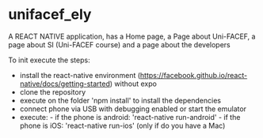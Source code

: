 # unifacef_ely

A REACT NATIVE application, has a Home page, a Page about Uni-FACEF, a page about SI (Uni-FACEF course) and a page about 
the developers

To init execute the steps:
  - install the react-native environment (https://facebook.github.io/react-native/docs/getting-started) without expo
  - clone the repository
  - execute on the folder 'npm install' to install the dependencies
  - connect phone via USB with debugging enabled or start the emulator
  - execute:
        - if the phone is android: 'react-native run-android'
        - if the phone is iOS: 'react-native run-ios' (only if do you have a Mac)
